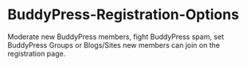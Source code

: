 BuddyPress-Registration-Options
===============================

Moderate new BuddyPress members, fight BuddyPress spam, set BuddyPress Groups or Blogs/Sites new members can join on the registration page.